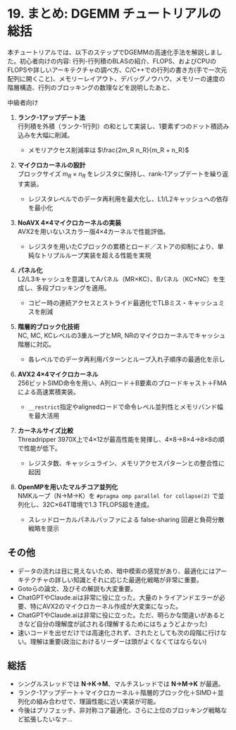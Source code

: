 # 19. まとめ: DGEMM チュートリアルの総括

本チュートリアルでは、以下のステップでDGEMMの高速化手法を解説しました。初心者向けの内容: 行列-行列積のBLASの紹介、FLOPS、およびCPUのFLOPSや詳しいアーキテクチャの調べ方、C/C++での行列の書き方(手で一次元配列に開くこと)、メモリーレイアウト、デバッグノウハウ、メモリーの速度の階層構造、行列のブロッキングの数理などを説明したあと、

中級者向け

1. **ランク-1アップデート法**  
   行列積を外積（ランク-1行列）の和として実装し、1要素ずつのドット積読み込みを大幅に削減。  
   - メモリアクセス削減率は $`\frac{2m_R n_R}{m_R + n_R}`$

2. **マイクロカーネルの設計**  
   ブロックサイズ $`m_R \times n_R`$ をレジスタに保持し、rank-1アップデートを繰り返す実装。  
   - レジスタレベルでのデータ再利用を最大化し、L1/L2キャッシュへの依存を最小化

3. **NoAVX 4×4マイクロカーネルの実装**  
   AVX2を用いないスカラー版4×4カーネルで性能評価。  
   - レジスタを用いたCブロックの累積とロード／ストアの抑制により、単純なトリプルループ実装を超える性能を実現

4. **パネル化**  
   L2/L3キャッシュを意識してAパネル（MR×KC）、Bパネル（KC×NC）を生成し、多段ブロッキングを適用。  
   - コピー時の連続アクセスとストライド最適化でTLBミス・キャッシュミスを削減

5. **階層的ブロック化技術**  
   NC, MC, KCレベルの3重ループとMR, NRのマイクロカーネルでキャッシュ階層に対応。  
   - 各レベルでのデータ再利用パターンとループ入れ子順序の最適化を示し

6. **AVX2 4×4マイクロカーネル**  
   256ビットSIMD命令を用い、A列ロード＋B要素のブロードキャスト＋FMAによる高速累積実装。  
   - `__restrict`指定やalignedロードで命令レベル並列性とメモリバンド幅を最大活用

7. **カーネルサイズ比較**  
   Threadripper 3970X上で4×12が最高性能を発揮し、4×8→8×4→8×8の順で性能が低下。  
   - レジスタ数、キャッシュライン、メモリアクセスパターンとの整合性に起因

8. **OpenMPを用いたマルチコア並列化**  
   NMKループ（N→M→K）を `#pragma omp parallel for collapse(2)` で並列化し、32C×64T環境で1.3 TFLOPS超を達成。  
   - スレッドローカルパネルバッファによる false-sharing 回避と負荷分散戦略を提示

## その他
 - データの流れは目に見えないため、暗中模索の感覚があり、最適化にはアーキテクチャの詳しい知識とそれに応じた最適化戦略が非常に重要。
 - Gotoらの論文、及びその解説も大変重要。
 - ChatGPTやClaude.aiは非常に役に立った。大量のトライアンドエラーが必要、特にAVX2のマイクロカーネル作成が大変楽になった。
 - ChatGPTやClaude.aiは非常に役に立った。ただ、明らかな間違いがあるときなど自分の理解度が試される(理解するためにはちょうどよかった)
 - 速いコードを出せだけでは高速化されず、されたとしても次の段階に行けない。理解は重要(政治におけるリーダーは頭がよくなくてはならない)

## 総括
- シングルスレッドでは **N→K→M**、マルチスレッドでは **N→M→K** が最適。  
- ランク-1アップデート＋マイクロカーネル＋階層的ブロック化＋SIMD＋並列化の組み合わせで、理論性能に近い実装が可能。  
- 今後はプリフェッチ、非対称コア最適化、さらに上位のブロッキング戦略など拡張したいなァ...
